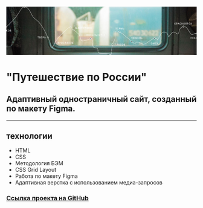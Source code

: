 ![](./images/Vector%202.8%20(Stroke).jpg)

# "Путешествие по России"

## Адаптивный одностраничный сайт, созданный по макету Figma.
__________
## технологии
* HTML
* CSS
* Методология БЭМ
* CSS Grid Layout
* Работа по макету Figma
* Адаптивная верстка с использованием медиа-запросов

### [Ссылка проекта на GitHub](https://alexey-melikov.github.io/russian-travel/)
